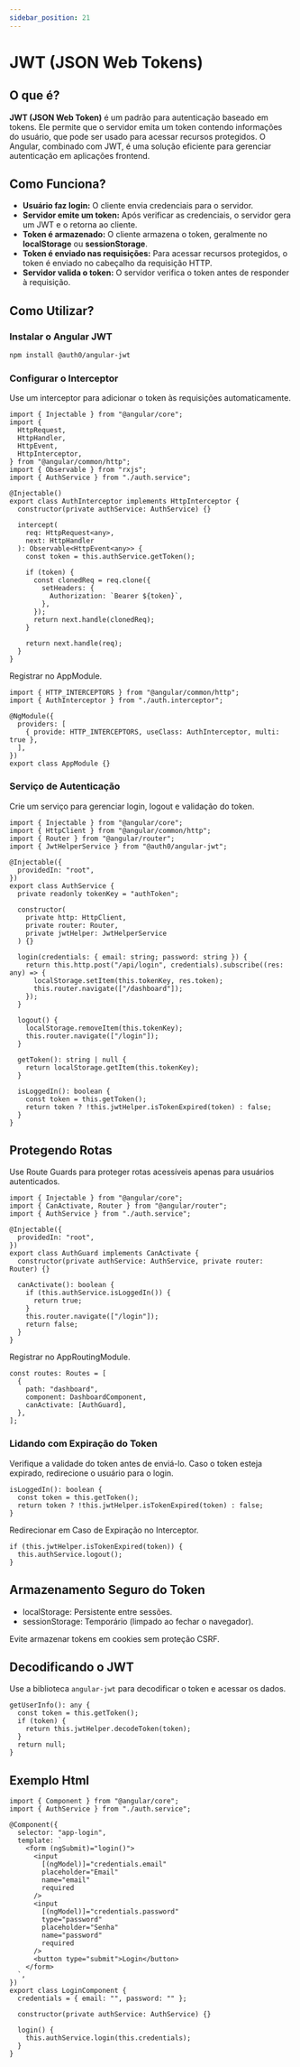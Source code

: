 ```yaml
---
sidebar_position: 21
---
```


# JWT (JSON Web Tokens)

## O que é?

**JWT (JSON Web Token)** é um padrão para autenticação baseado em tokens. Ele permite que o servidor emita um token contendo informações do usuário, que pode ser usado para acessar recursos protegidos. O Angular, combinado com JWT, é uma solução eficiente para gerenciar autenticação em aplicações frontend.

## Como Funciona?

- **Usuário faz login:** O cliente envia credenciais para o servidor.
- **Servidor emite um token:** Após verificar as credenciais, o servidor gera um JWT e o retorna ao cliente.
- **Token é armazenado:** O cliente armazena o token, geralmente no **localStorage** ou **sessionStorage**.
- **Token é enviado nas requisições:** Para acessar recursos protegidos, o token é enviado no cabeçalho da requisição HTTP.
- **Servidor valida o token:** O servidor verifica o token antes de responder à requisição.

## Como Utilizar?

### Instalar o Angular JWT

```bash
npm install @auth0/angular-jwt
```

### Configurar o Interceptor

Use um interceptor para adicionar o token às requisições automaticamente.

```tsx showLineNumbers title="auth.interceptor.ts"
import { Injectable } from "@angular/core";
import {
  HttpRequest,
  HttpHandler,
  HttpEvent,
  HttpInterceptor,
} from "@angular/common/http";
import { Observable } from "rxjs";
import { AuthService } from "./auth.service";

@Injectable()
export class AuthInterceptor implements HttpInterceptor {
  constructor(private authService: AuthService) {}

  intercept(
    req: HttpRequest<any>,
    next: HttpHandler
  ): Observable<HttpEvent<any>> {
    const token = this.authService.getToken();

    if (token) {
      const clonedReq = req.clone({
        setHeaders: {
          Authorization: `Bearer ${token}`,
        },
      });
      return next.handle(clonedReq);
    }

    return next.handle(req);
  }
}
```

Registrar no AppModule.

```tsx showLineNumbers title="app.module.ts"
import { HTTP_INTERCEPTORS } from "@angular/common/http";
import { AuthInterceptor } from "./auth.interceptor";

@NgModule({
  providers: [
    { provide: HTTP_INTERCEPTORS, useClass: AuthInterceptor, multi: true },
  ],
})
export class AppModule {}
```

### Serviço de Autenticação

Crie um serviço para gerenciar login, logout e validação do token.

```tsx showLineNumbers title="auth.service.ts"
import { Injectable } from "@angular/core";
import { HttpClient } from "@angular/common/http";
import { Router } from "@angular/router";
import { JwtHelperService } from "@auth0/angular-jwt";

@Injectable({
  providedIn: "root",
})
export class AuthService {
  private readonly tokenKey = "authToken";

  constructor(
    private http: HttpClient,
    private router: Router,
    private jwtHelper: JwtHelperService
  ) {}

  login(credentials: { email: string; password: string }) {
    return this.http.post("/api/login", credentials).subscribe((res: any) => {
      localStorage.setItem(this.tokenKey, res.token);
      this.router.navigate(["/dashboard"]);
    });
  }

  logout() {
    localStorage.removeItem(this.tokenKey);
    this.router.navigate(["/login"]);
  }

  getToken(): string | null {
    return localStorage.getItem(this.tokenKey);
  }

  isLoggedIn(): boolean {
    const token = this.getToken();
    return token ? !this.jwtHelper.isTokenExpired(token) : false;
  }
}
```

## Protegendo Rotas

Use Route Guards para proteger rotas acessíveis apenas para usuários autenticados.

```tsx showLineNumbers title="auth.guard.ts"
import { Injectable } from "@angular/core";
import { CanActivate, Router } from "@angular/router";
import { AuthService } from "./auth.service";

@Injectable({
  providedIn: "root",
})
export class AuthGuard implements CanActivate {
  constructor(private authService: AuthService, private router: Router) {}

  canActivate(): boolean {
    if (this.authService.isLoggedIn()) {
      return true;
    }
    this.router.navigate(["/login"]);
    return false;
  }
}
```

Registrar no AppRoutingModule.

```tsx showLineNumbers title="app-routing.module.ts"
const routes: Routes = [
  {
    path: "dashboard",
    component: DashboardComponent,
    canActivate: [AuthGuard],
  },
];
```

### Lidando com Expiração do Token

Verifique a validade do token antes de enviá-lo. Caso o token esteja expirado, redirecione o usuário para o login.

```tsx showLineNumbers
isLoggedIn(): boolean {
  const token = this.getToken();
  return token ? !this.jwtHelper.isTokenExpired(token) : false;
}
```

Redirecionar em Caso de Expiração no Interceptor.

```tsx showLineNumbers
if (this.jwtHelper.isTokenExpired(token)) {
  this.authService.logout();
}
```

## Armazenamento Seguro do Token

- localStorage: Persistente entre sessões.
- sessionStorage: Temporário (limpado ao fechar o navegador).

Evite armazenar tokens em cookies sem proteção CSRF.

## Decodificando o JWT

Use a biblioteca `angular-jwt` para decodificar o token e acessar os dados.

```tsx showLineNumbers
getUserInfo(): any {
  const token = this.getToken();
  if (token) {
    return this.jwtHelper.decodeToken(token);
  }
  return null;
}
```

## Exemplo Html

```tsx showLineNumbers title="login.component.ts"
import { Component } from "@angular/core";
import { AuthService } from "./auth.service";

@Component({
  selector: "app-login",
  template: `
    <form (ngSubmit)="login()">
      <input
        [(ngModel)]="credentials.email"
        placeholder="Email"
        name="email"
        required
      />
      <input
        [(ngModel)]="credentials.password"
        type="password"
        placeholder="Senha"
        name="password"
        required
      />
      <button type="submit">Login</button>
    </form>
  `,
})
export class LoginComponent {
  credentials = { email: "", password: "" };

  constructor(private authService: AuthService) {}

  login() {
    this.authService.login(this.credentials);
  }
}
```
